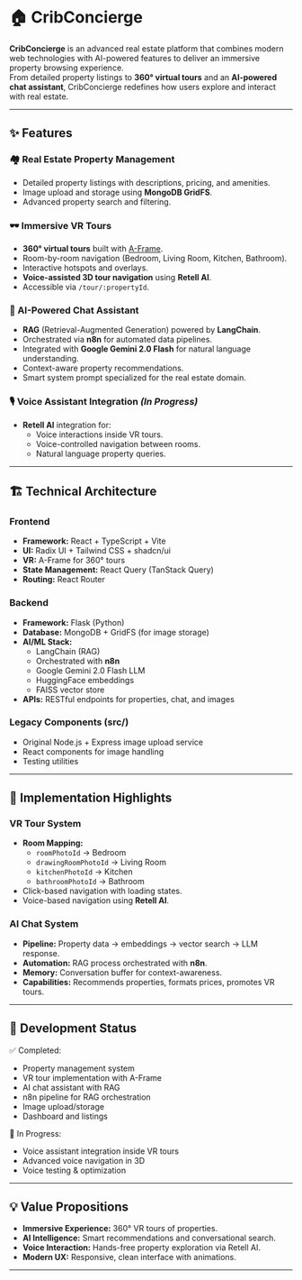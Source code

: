 # 🏠 CribConcierge

**CribConcierge** is an advanced real estate platform that combines modern web technologies with AI-powered features to deliver an immersive property browsing experience.  
From detailed property listings to **360° virtual tours** and an **AI-powered chat assistant**, CribConcierge redefines how users explore and interact with real estate.

---

## ✨ Features

### 🏘 Real Estate Property Management
- Detailed property listings with descriptions, pricing, and amenities.
- Image upload and storage using **MongoDB GridFS**.
- Advanced property search and filtering.

### 🕶 Immersive VR Tours
- **360° virtual tours** built with [A-Frame](https://aframe.io/).
- Room-by-room navigation (Bedroom, Living Room, Kitchen, Bathroom).
- Interactive hotspots and overlays.
- **Voice-assisted 3D tour navigation** using **Retell AI**.
- Accessible via `/tour/:propertyId`.

### 🤖 AI-Powered Chat Assistant
- **RAG** (Retrieval-Augmented Generation) powered by **LangChain**.
- Orchestrated via **n8n** for automated data pipelines.
- Integrated with **Google Gemini 2.0 Flash** for natural language understanding.
- Context-aware property recommendations.
- Smart system prompt specialized for the real estate domain.

### 🎙 Voice Assistant Integration *(In Progress)*
- **Retell AI** integration for:
  - Voice interactions inside VR tours.
  - Voice-controlled navigation between rooms.
  - Natural language property queries.

---

## 🏗 Technical Architecture

### **Frontend**
- **Framework:** React + TypeScript + Vite
- **UI:** Radix UI + Tailwind CSS + shadcn/ui
- **VR:** A-Frame for 360° tours
- **State Management:** React Query (TanStack Query)
- **Routing:** React Router

### **Backend**
- **Framework:** Flask (Python)
- **Database:** MongoDB + GridFS (for image storage)
- **AI/ML Stack:**
  - LangChain (RAG)
  - Orchestrated with **n8n**
  - Google Gemini 2.0 Flash LLM
  - HuggingFace embeddings
  - FAISS vector store
- **APIs:** RESTful endpoints for properties, chat, and images

### **Legacy Components (src/)**
- Original Node.js + Express image upload service
- React components for image handling
- Testing utilities

---

## 🔧 Implementation Highlights

### VR Tour System
- **Room Mapping:**
  - `roomPhotoId` → Bedroom
  - `drawingRoomPhotoId` → Living Room
  - `kitchenPhotoId` → Kitchen
  - `bathroomPhotoId` → Bathroom
- Click-based navigation with loading states.
- Voice-based navigation using **Retell AI**.

### AI Chat System
- **Pipeline:** Property data → embeddings → vector search → LLM response.
- **Automation:** RAG process orchestrated with **n8n**.
- **Memory:** Conversation buffer for context-awareness.
- **Capabilities:** Recommends properties, formats prices, promotes VR tours.

---

## 🚀 Development Status

✅ Completed:
- Property management system
- VR tour implementation with A-Frame
- AI chat assistant with RAG
- n8n pipeline for RAG orchestration
- Image upload/storage
- Dashboard and listings

🔄 In Progress:
- Voice assistant integration inside VR tours
- Advanced voice navigation in 3D
- Voice testing & optimization

---

## 💡 Value Propositions
- **Immersive Experience:** 360° VR tours of properties.
- **AI Intelligence:** Smart recommendations and conversational search.
- **Voice Interaction:** Hands-free property exploration via Retell AI.
- **Modern UX:** Responsive, clean interface with animations.

---

